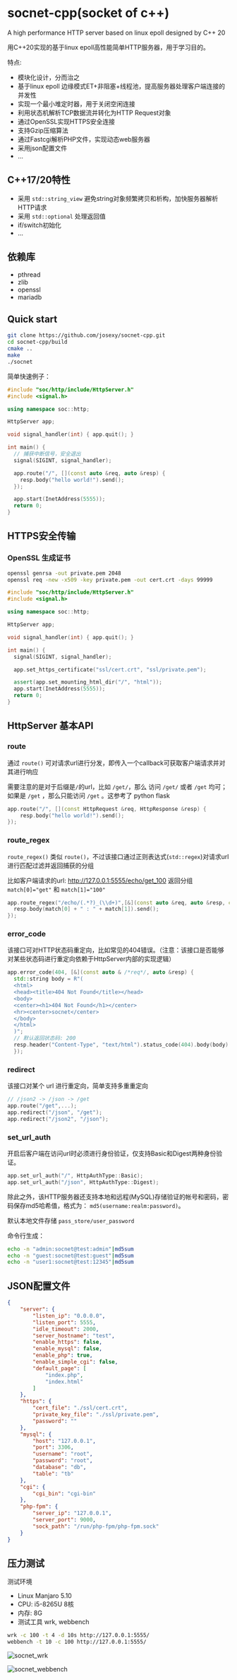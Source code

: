 # socnet-cpp(socket of c++)
A high performance HTTP server based on linux epoll designed by C++ 20

用C++20实现的基于linux epoll高性能简单HTTP服务器，用于学习目的。

特点:
- 模块化设计，分而治之
- 基于linux epoll 边缘模式ET+非阻塞+线程池，提高服务器处理客户端连接的并发性
- 实现一个最小堆定时器，用于关闭空闲连接
- 利用状态机解析TCP数据流并转化为HTTP Request对象
- 通过OpenSSL实现HTTPS安全连接
- 支持Gzip压缩算法
- 通过Fastcgi解析PHP文件，实现动态web服务器
- 采用json配置文件
- ...

## C++17/20特性
- 采用 `std::string_view` 避免string对象频繁拷贝和析构，加快服务器解析HTTP请求
- 采用 `std::optional` 处理返回值
- if/switch初始化
- ...

## 依赖库
- pthread
- zlib
- openssl
- mariadb

## Quick start
```bash
git clone https://github.com/josexy/socnet-cpp.git
cd socnet-cpp/build
cmake ..
make
./socnet
```

简单快速例子：
```cpp
#include "soc/http/include/HttpServer.h"
#include <signal.h>

using namespace soc::http;

HttpServer app;

void signal_handler(int) { app.quit(); }

int main() {
  // 捕获中断信号，安全退出
  signal(SIGINT, signal_handler);

  app.route("/", [](const auto &req, auto &resp) {
    resp.body("hello world!").send();
  });

  app.start(InetAddress(5555));
  return 0;
}
```

## HTTPS安全传输
### OpenSSL 生成证书
```bash
openssl genrsa -out private.pem 2048
openssl req -new -x509 -key private.pem -out cert.crt -days 99999
```

```cpp
#include "soc/http/include/HttpServer.h"
#include <signal.h>

using namespace soc::http;

HttpServer app;

void signal_handler(int) { app.quit(); }

int main() {
  signal(SIGINT, signal_handler);

  app.set_https_certificate("ssl/cert.crt", "ssl/private.pem");

  assert(app.set_mounting_html_dir("/", "html"));
  app.start(InetAddress(5555));
  return 0;
}

```

## HttpServer 基本API
### route
通过 `route()` 可对请求url进行分发，即传入一个callback可获取客户端请求并对其进行响应

需要注意的是对于后缀是`/`的url，比如 `/get/`，那么 访问 `/get/` 或者 `/get` 均可；如果是 `/get` ，那么只能访问 `/get` 。这参考了 python flask

```cpp
app.route("/", [](const HttpRequest &req, HttpResponse &resp) {
    resp.body("hello world!").send();
});
```
### route_regex
`route_regex()` 类似 `route()`，不过该接口通过正则表达式(`std::regex`)对请求url进行匹配过滤并返回捕获的分组

比如客户端请求的url: http://127.0.0.1:5555/echo/get_100 返回分组 `match[0]="get"` 和 `match[1]="100"`
```cpp
app.route_regex("/echo/(.*?)_(\\d+)",[&](const auto &req, auto &resp, const auto &match) {
  resp.body(match[0] + " : " + match[1]).send();
});
```

### error_code
该接口可对HTTP状态码重定向，比如常见的404错误。（注意：该接口是否能够对某些状态码进行重定向依赖于HttpServer内部的实现逻辑）
```cpp
app.error_code(404, [&](const auto & /*req*/, auto &resp) {
  std::string body = R"(
  <html>
  <head><title>404 Not Found</title></head>
  <body>
  <center><h1>404 Not Found</h1></center>
  <hr><center>socnet</center>
  </body>
  </html>
  )";
  // 默认返回状态码: 200
  resp.header("Content-Type", "text/html").status_code(404).body(body).send();
  });
```

### redirect
该接口对某个 url 进行重定向，简单支持多重重定向

```cpp
// /json2 -> /json -> /get
app.route("/get",...);
app.redirect("/json", "/get");
app.redirect("/json2", "/json");
```

### set_url_auth
开启后客户端在访问url时必须进行身份验证，仅支持Basic和Digest两种身份验证。

```cpp
app.set_url_auth("/", HttpAuthType::Basic);
app.set_url_auth("/json", HttpAuthType::Digest);
```

除此之外，该HTTP服务器还支持本地和远程(MySQL)存储验证的帐号和密码，密码保存md5哈希值，格式为： `md5(username:realm:password)`。

默认本地文件存储 `pass_store/user_password`

命令行生成：
```bash
echo -n "admin:socnet@test:admin"|md5sum
echo -n "guest:socnet@test:guest"|md5sum
echo -n "user1:socnet@test:12345"|md5sum
```

## JSON配置文件
```json
{
    "server": {
        "listen_ip": "0.0.0.0",
        "listen_port": 5555,
        "idle_timeout": 2000,
        "server_hostname": "test",
        "enable_https": false,
        "enable_mysql": false,
        "enable_php": true,
        "enable_simple_cgi": false,
        "default_page": [
            "index.php",
            "index.html"
        ]
    },
    "https": {
        "cert_file": "./ssl/cert.crt",
        "private_key_file": "./ssl/private.pem",
        "password": ""
    },
    "mysql": {
        "host": "127.0.0.1",
        "port": 3306,
        "username": "root",
        "password": "root",
        "database": "db",
        "table": "tb"
    },
    "cgi": {
        "cgi_bin": "cgi-bin"
    },
    "php-fpm": {
        "server_ip": "127.0.0.1",
        "server_port": 9000,
        "sock_path": "/run/php-fpm/php-fpm.sock"
    }
}
```

## 压力测试
测试环境
- Linux Manjaro 5.10
- CPU: i5-8265U 8核
- 内存: 8G
- 测试工具 wrk, webbench

```bash
wrk -c 100 -t 4 -d 10s http://127.0.0.1:5555/
webbench -t 10 -c 100 http://127.0.0.1:5555/
```

![socnet_wrk](https://github.com/josexy/socnet-cpp/blob/main/screenshots/socnet_wrk.jpg)

![socnet_webbench](https://github.com/josexy/socnet-cpp/blob/main/screenshots/socnet_webbench.jpg)
